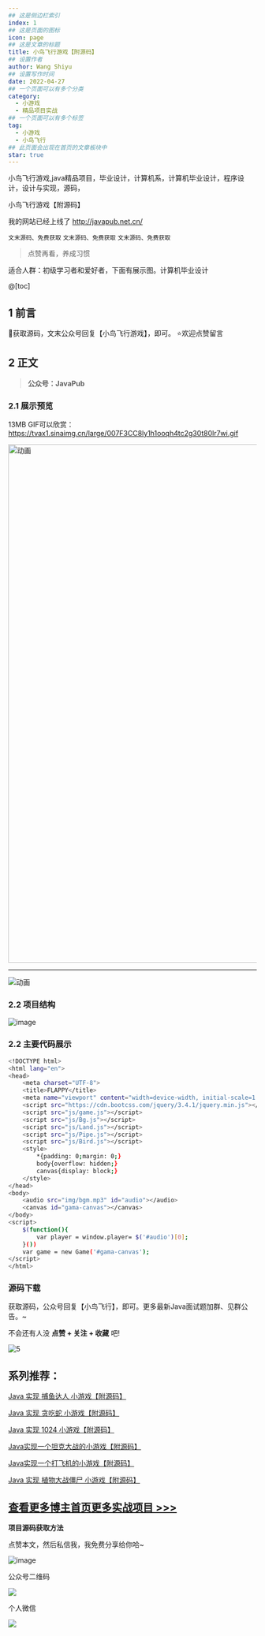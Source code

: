 ```yaml
---
## 这是侧边栏索引
index: 1
## 这是页面的图标
icon: page
## 这是文章的标题
title: 小鸟飞行游戏【附源码】
## 设置作者
author: Wang Shiyu
## 设置写作时间
date: 2022-04-27
## 一个页面可以有多个分类
category:
  - 小游戏
  - 精品项目实战
## 一个页面可以有多个标签
tag:
  - 小游戏
  - 小鸟飞行
## 此页面会出现在首页的文章板块中
star: true
---
```


小鸟飞行游戏,java精品项目，毕业设计，计算机系，计算机毕业设计，程序设计，设计与实现，源码，

<!-- more -->

小鸟飞行游戏【附源码】


我的网站已经上线了 <http://javapub.net.cn/>

`文末源码、免费获取`
`文末源码、免费获取`
`文末源码、免费获取`



> 点赞再看，养成习惯

适合人群：初级学习者和爱好者，下面有展示图。计算机毕业设计

@[toc]

## 1 前言

🚀获取源码，文末公众号回复【小鸟飞行游戏】，即可。
⭐欢迎点赞留言

## 2 正文

> **公众号：JavaPub**

### 2.1 展示预览

13MB GIF可以欣赏：
https://tvax1.sinaimg.cn/large/007F3CC8ly1h1ooqh4tc2g30t80lr7wi.gif

<img src="https://tvax2.sinaimg.cn/large/007F3CC8ly1h1ooqh4tc2g30t80lr7wi.gif" alt="动画" width="1052" data-width="1052" data-height="783">

---

![动画](https://tva3.sinaimg.cn/large/007F3CC8ly1h1ooqh4tc2g30t80lr7wi.gif)




### 2.2 项目结构


![image](https://tvax3.sinaimg.cn/large/007F3CC8ly1h1oor7m943j30jj04bgmy.jpg)


### 2.2 主要代码展示

```bash
<!DOCTYPE html>
<html lang="en">
<head>
	<meta charset="UTF-8">
	<title>FLAPPY</title>
	<meta name="viewport" content="width=device-width, initial-scale=1.0, maximum-scale=1.0, minimum-scale=1.0, user-scalable=no" />
	<script src="https://cdn.bootcss.com/jquery/3.4.1/jquery.min.js"></script>
	<script src="js/game.js"></script>
	<script src="js/Bg.js"></script>
	<script src="js/Land.js"></script>
	<script src="js/Pipe.js"></script>
	<script src="js/Bird.js"></script>
	<style>
		*{padding: 0;margin: 0;}
		body{overflow: hidden;}
		canvas{display: block;}
	</style>
</head>
<body>
	<audio src="img/bgm.mp3" id="audio"></audio>
	<canvas id="gama-canvas"></canvas>
</body>
<script>
	$(function(){
		var player = window.player= $('#audio')[0];
	}())
	var game = new Game('#gama-canvas');
</script>
</html>

```

### 源码下载


获取源码，公众号回复【小鸟飞行】，即可。更多最新Java面试题加群、见群公告。~

不会还有人没 **点赞 + 关注 + 收藏** 吧!

![5](https://tva1.sinaimg.cn/large/007F3CC8ly1h1oos3frysj30t80lrth6.jpg)

## 系列推荐：

[Java 实现 捕鱼达人 小游戏【附源码】](http://javapub.net.cn/)

[Java 实现 贪吃蛇 小游戏【附源码】](http://javapub.net.cn/)

[Java 实现 1024 小游戏【附源码】](http://javapub.net.cn/)

[Java实现一个坦克大战的小游戏【附源码】](http://javapub.net.cn/project/game)

[Java实现一个打飞机的小游戏【附源码】](http://javapub.net.cn/project/game)

[Java 实现 植物大战僵尸 小游戏【附源码】](http://javapub.net.cn/project/game)


## [查看更多博主首页更多实战项目 >>>](https://blog.csdn.net/qq_40374604/category_11708266.html)


**项目源码获取方法**

点赞本文，然后私信我，我免费分享给你哈~

![image](https://tva4.sinaimg.cn/large/007F3CC8ly1h1f3gd3qcmj30dw0dbq36.jpg)

公众号二维码

![](http://javapub.net.cn/accounts/wechat.jpg)

个人微信

![](http://javapub.net.cn/accounts/QRcode.jpg)

